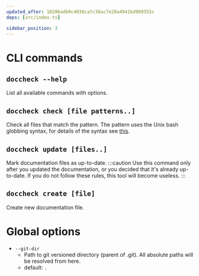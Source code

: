 ```yaml
---
updated_after: 10206adb0c4038cafc38ac7e28a4941bd989355c
deps: [src/index.ts]

sidebar_position: 3
---
```


# CLI commands
## `doccheck --help`
List all available commands with options.

## `doccheck check [file patterns..]`
Check all files that match the pattern. The pattern uses the Unix bash globbing syntax, for details of the syntax see [this](https://github.com/mrmlnc/fast-glob#pattern-syntax).

## `doccheck update [files..]`
Mark documentation files as up-to-date.
:::caution
Use this command only after you updated the documentation, or you decided that it's already up-to-date. If you do not follow these rules, this tool will become useless.
:::

## `doccheck create [file]`
Create new documentation file.

# Global options
- `--git-dir` 
  - Path to git versioned directory (parent of .git). All absolute paths will be resolved from here.
  - default: `.`